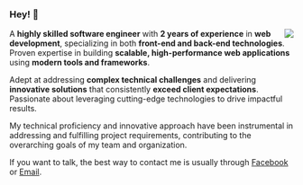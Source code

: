 ### Hey! 👋 

<a href="#">
<img align="right" src="https://github-readme-stats.vercel.app/api?username=kiensamson0000&show_icons=true&theme=default">
</a>

A **highly skilled software engineer** with **2 years of experience** in **web development**, specializing in both **front-end and back-end technologies**. Proven expertise in building **scalable, high-performance web applications** using **modern tools and frameworks**.

Adept at addressing **complex technical challenges** and delivering **innovative solutions** that consistently **exceed client expectations**. Passionate about leveraging cutting-edge technologies to drive impactful results.

My technical proficiency and innovative approach have been instrumental in addressing and fulfilling project requirements, contributing to the overarching goals of my team and organization.

If you want to talk, the best way to contact me is usually through [Facebook](https://www.facebook.com/kinn.khk) or [Email](mailto:kienkh99@gmail.com).
